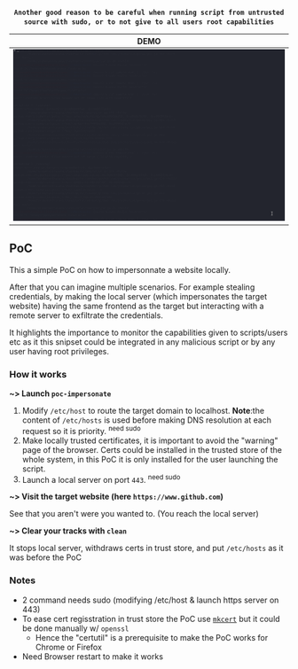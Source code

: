 <div align=center>
<p><strong><code>Another good reason to be careful when running script from untrusted source with sudo, or to not give to all users root capabilities</code></strong></p>
</div>

|DEMO|
|:---:| 
|![demo](https://github.com/ariary/JSextractor/blob/main/img/jse-tui.gif)|

## PoC

This a simple PoC on how to impersonnate a website locally. 

After that you can imagine multiple scenarios. For example stealing credentials, by making the local server (which impersonates the target website) having the same frontend as the target but interacting with a remote server to exfiltrate the credentials. 

It highlights the importance to monitor the capabilities given to scripts/users etc as it this snipset could be integrated in any malicious script or by any user having root privileges.

### How it works

<strong>~> Launch `poc-impersonate` </strong>

1. Modify `/etc/host` to route the target domain to localhost. **Note**:the content of `/etc/hosts` is used before making DNS resolution at each request so it is priority. <sup>need sudo</sup>
2. Make locally trusted certificates, it is important to avoid the "warning" page of the browser. Certs could be installed in the trusted store of the whole system, in this PoC it is only installed for the user launching the script.
3. Launch a local server on port `443`. <sup>need sudo</sup>

<strong>~> Visit the target website (here `https://www.github.com`) </strong>

See that you aren't were you wanted to. (You reach the local server) 

<strong>~> Clear your tracks with `clean`</strong>

It stops local server, withdraws certs in trust store, and put `/etc/hosts` as it was before the PoC


### Notes

* 2 command needs sudo (modifying /etc/host & launch https server on 443)
* To ease cert regisstration in trust store the PoC use [`mkcert`](https://github.com/FiloSottile/mkcert) but it could be done manually w/ `openssl` 
    * Hence the "certutil" is a prerequisite to make the PoC works for Chrome or Firefox
* Need Browser restart to make it works
